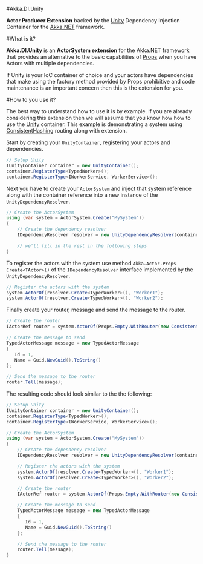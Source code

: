#Akka.DI.Unity

**Actor Producer Extension** backed by the [Unity](https://unity.codeplex.com/) Dependency Injection Container for the [Akka.NET](https://github.com/akkadotnet/akka.net) framework.

#What is it?

**Akka.DI.Unity** is an **ActorSystem extension** for the Akka.NET framework that provides an alternative to the basic capabilities of [Props](http://akkadotnet.github.io/wiki/Props) when you have Actors with multiple dependencies.  

If Unity is your IoC container of choice and your actors have dependencies that make using the factory method provided by Props prohibitive  and code maintenance is an important concern then this is the extension for you.

#How to you use it?

The best way to understand how to use it is by example. If you are already considering this extension then we will assume that you know how how to use the [Unity](https://unity.codeplex.com/) container. This example is demonstrating a system using [ConsistentHashing](http://getakka.net/docs/working-with-actors/Routers#consistenthashing) routing along with extension.

Start by creating your ```UnityContainer```, registering your actors and dependencies.

```csharp
// Setup Unity
IUnityContainer container = new UnityContainer();
container.RegisterType<TypedWorker>();
container.RegisterType<IWorkerService, WorkerService>();
```

Next you have to create your ```ActorSystem``` and inject that system reference along with the container reference into a new instance of the ```UnityDependencyResolver```.

```csharp
// Create the ActorSystem
using (var system = ActorSystem.Create("MySystem"))
{
    // Create the dependency resolver
    IDependencyResolver resolver = new UnityDependencyResolver(container, system);

    // we'll fill in the rest in the following steps
}
```

To register the actors with the system use method ```Akka.Actor.Props Create<TActor>()``` of the  ```IDependencyResolver``` interface implemented by the ```UnityDependencyResolver```.

```csharp
// Register the actors with the system
system.ActorOf(resolver.Create<TypedWorker>(), "Worker1");
system.ActorOf(resolver.Create<TypedWorker>(), "Worker2");
```

Finally create your router, message and send the message to the router.

```csharp
// Create the router
IActorRef router = system.ActorOf(Props.Empty.WithRouter(new ConsistentHashingGroup(config)));

// Create the message to send
TypedActorMessage message = new TypedActorMessage
{
   Id = 1,
   Name = Guid.NewGuid().ToString()
};

// Send the message to the router
router.Tell(message);
```

The resulting code should look similar to the the following:

```csharp
// Setup Unity
IUnityContainer container = new UnityContainer();
container.RegisterType<TypedWorker>();
container.RegisterType<IWorkerService, WorkerService>();

// Create the ActorSystem
using (var system = ActorSystem.Create("MySystem"))
{
    // Create the dependency resolver
    IDependencyResolver resolver = new UnityDependencyResolver(container, system);

    // Register the actors with the system
    system.ActorOf(resolver.Create<TypedWorker>(), "Worker1");
    system.ActorOf(resolver.Create<TypedWorker>(), "Worker2");

    // Create the router
    IActorRef router = system.ActorOf(Props.Empty.WithRouter(new ConsistentHashingGroup(config)));

    // Create the message to send
    TypedActorMessage message = new TypedActorMessage
    {
       Id = 1,
       Name = Guid.NewGuid().ToString()
    };

    // Send the message to the router
    router.Tell(message);
}
```
